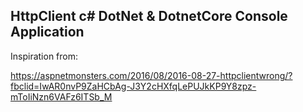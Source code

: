 ## HttpClient c# DotNet & DotnetCore Console Application

Inspiration from:

https://aspnetmonsters.com/2016/08/2016-08-27-httpclientwrong/?fbclid=IwAR0nvP9ZaHCbAg-J3Y2cHXfqLePUJkKP9Y8zpz-mToIiNzn6VAFz6ITSb_M
